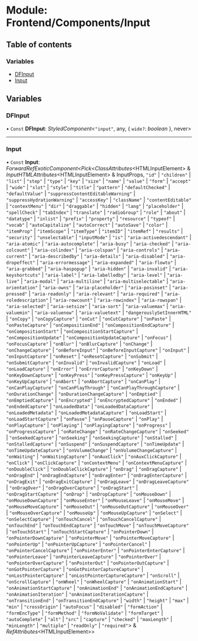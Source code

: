 # Module: Frontend/Components/Input

## Table of contents

### Variables

- [DFInput](frontend_components_input.md#dfinput)
- [Input](frontend_components_input.md#input)

## Variables

### DFInput

• `Const` **DFInput**: _StyledComponent_<`"input"`, any, { `wide?`: _boolean_ }, never\>

---

### Input

• `Const` **Input**: _ForwardRefExoticComponent_<_Pick_<_ClassAttributes_<HTMLInputElement\> & _InputHTMLAttributes_<HTMLInputElement\> & InputProps, `"id"` \| `"children"` \| `"list"` \| `"step"` \| `"type"` \| `"key"` \| `"size"` \| `"name"` \| `"value"` \| `"form"` \| `"accept"` \| `"wide"` \| `"slot"` \| `"style"` \| `"title"` \| `"pattern"` \| `"defaultChecked"` \| `"defaultValue"` \| `"suppressContentEditableWarning"` \| `"suppressHydrationWarning"` \| `"accessKey"` \| `"className"` \| `"contentEditable"` \| `"contextMenu"` \| `"dir"` \| `"draggable"` \| `"hidden"` \| `"lang"` \| `"placeholder"` \| `"spellCheck"` \| `"tabIndex"` \| `"translate"` \| `"radioGroup"` \| `"role"` \| `"about"` \| `"datatype"` \| `"inlist"` \| `"prefix"` \| `"property"` \| `"resource"` \| `"typeof"` \| `"vocab"` \| `"autoCapitalize"` \| `"autoCorrect"` \| `"autoSave"` \| `"color"` \| `"itemProp"` \| `"itemScope"` \| `"itemType"` \| `"itemID"` \| `"itemRef"` \| `"results"` \| `"security"` \| `"unselectable"` \| `"inputMode"` \| `"is"` \| `"aria-activedescendant"` \| `"aria-atomic"` \| `"aria-autocomplete"` \| `"aria-busy"` \| `"aria-checked"` \| `"aria-colcount"` \| `"aria-colindex"` \| `"aria-colspan"` \| `"aria-controls"` \| `"aria-current"` \| `"aria-describedby"` \| `"aria-details"` \| `"aria-disabled"` \| `"aria-dropeffect"` \| `"aria-errormessage"` \| `"aria-expanded"` \| `"aria-flowto"` \| `"aria-grabbed"` \| `"aria-haspopup"` \| `"aria-hidden"` \| `"aria-invalid"` \| `"aria-keyshortcuts"` \| `"aria-label"` \| `"aria-labelledby"` \| `"aria-level"` \| `"aria-live"` \| `"aria-modal"` \| `"aria-multiline"` \| `"aria-multiselectable"` \| `"aria-orientation"` \| `"aria-owns"` \| `"aria-placeholder"` \| `"aria-posinset"` \| `"aria-pressed"` \| `"aria-readonly"` \| `"aria-relevant"` \| `"aria-required"` \| `"aria-roledescription"` \| `"aria-rowcount"` \| `"aria-rowindex"` \| `"aria-rowspan"` \| `"aria-selected"` \| `"aria-setsize"` \| `"aria-sort"` \| `"aria-valuemax"` \| `"aria-valuemin"` \| `"aria-valuenow"` \| `"aria-valuetext"` \| `"dangerouslySetInnerHTML"` \| `"onCopy"` \| `"onCopyCapture"` \| `"onCut"` \| `"onCutCapture"` \| `"onPaste"` \| `"onPasteCapture"` \| `"onCompositionEnd"` \| `"onCompositionEndCapture"` \| `"onCompositionStart"` \| `"onCompositionStartCapture"` \| `"onCompositionUpdate"` \| `"onCompositionUpdateCapture"` \| `"onFocus"` \| `"onFocusCapture"` \| `"onBlur"` \| `"onBlurCapture"` \| `"onChange"` \| `"onChangeCapture"` \| `"onBeforeInput"` \| `"onBeforeInputCapture"` \| `"onInput"` \| `"onInputCapture"` \| `"onReset"` \| `"onResetCapture"` \| `"onSubmit"` \| `"onSubmitCapture"` \| `"onInvalid"` \| `"onInvalidCapture"` \| `"onLoad"` \| `"onLoadCapture"` \| `"onError"` \| `"onErrorCapture"` \| `"onKeyDown"` \| `"onKeyDownCapture"` \| `"onKeyPress"` \| `"onKeyPressCapture"` \| `"onKeyUp"` \| `"onKeyUpCapture"` \| `"onAbort"` \| `"onAbortCapture"` \| `"onCanPlay"` \| `"onCanPlayCapture"` \| `"onCanPlayThrough"` \| `"onCanPlayThroughCapture"` \| `"onDurationChange"` \| `"onDurationChangeCapture"` \| `"onEmptied"` \| `"onEmptiedCapture"` \| `"onEncrypted"` \| `"onEncryptedCapture"` \| `"onEnded"` \| `"onEndedCapture"` \| `"onLoadedData"` \| `"onLoadedDataCapture"` \| `"onLoadedMetadata"` \| `"onLoadedMetadataCapture"` \| `"onLoadStart"` \| `"onLoadStartCapture"` \| `"onPause"` \| `"onPauseCapture"` \| `"onPlay"` \| `"onPlayCapture"` \| `"onPlaying"` \| `"onPlayingCapture"` \| `"onProgress"` \| `"onProgressCapture"` \| `"onRateChange"` \| `"onRateChangeCapture"` \| `"onSeeked"` \| `"onSeekedCapture"` \| `"onSeeking"` \| `"onSeekingCapture"` \| `"onStalled"` \| `"onStalledCapture"` \| `"onSuspend"` \| `"onSuspendCapture"` \| `"onTimeUpdate"` \| `"onTimeUpdateCapture"` \| `"onVolumeChange"` \| `"onVolumeChangeCapture"` \| `"onWaiting"` \| `"onWaitingCapture"` \| `"onAuxClick"` \| `"onAuxClickCapture"` \| `"onClick"` \| `"onClickCapture"` \| `"onContextMenu"` \| `"onContextMenuCapture"` \| `"onDoubleClick"` \| `"onDoubleClickCapture"` \| `"onDrag"` \| `"onDragCapture"` \| `"onDragEnd"` \| `"onDragEndCapture"` \| `"onDragEnter"` \| `"onDragEnterCapture"` \| `"onDragExit"` \| `"onDragExitCapture"` \| `"onDragLeave"` \| `"onDragLeaveCapture"` \| `"onDragOver"` \| `"onDragOverCapture"` \| `"onDragStart"` \| `"onDragStartCapture"` \| `"onDrop"` \| `"onDropCapture"` \| `"onMouseDown"` \| `"onMouseDownCapture"` \| `"onMouseEnter"` \| `"onMouseLeave"` \| `"onMouseMove"` \| `"onMouseMoveCapture"` \| `"onMouseOut"` \| `"onMouseOutCapture"` \| `"onMouseOver"` \| `"onMouseOverCapture"` \| `"onMouseUp"` \| `"onMouseUpCapture"` \| `"onSelect"` \| `"onSelectCapture"` \| `"onTouchCancel"` \| `"onTouchCancelCapture"` \| `"onTouchEnd"` \| `"onTouchEndCapture"` \| `"onTouchMove"` \| `"onTouchMoveCapture"` \| `"onTouchStart"` \| `"onTouchStartCapture"` \| `"onPointerDown"` \| `"onPointerDownCapture"` \| `"onPointerMove"` \| `"onPointerMoveCapture"` \| `"onPointerUp"` \| `"onPointerUpCapture"` \| `"onPointerCancel"` \| `"onPointerCancelCapture"` \| `"onPointerEnter"` \| `"onPointerEnterCapture"` \| `"onPointerLeave"` \| `"onPointerLeaveCapture"` \| `"onPointerOver"` \| `"onPointerOverCapture"` \| `"onPointerOut"` \| `"onPointerOutCapture"` \| `"onGotPointerCapture"` \| `"onGotPointerCaptureCapture"` \| `"onLostPointerCapture"` \| `"onLostPointerCaptureCapture"` \| `"onScroll"` \| `"onScrollCapture"` \| `"onWheel"` \| `"onWheelCapture"` \| `"onAnimationStart"` \| `"onAnimationStartCapture"` \| `"onAnimationEnd"` \| `"onAnimationEndCapture"` \| `"onAnimationIteration"` \| `"onAnimationIterationCapture"` \| `"onTransitionEnd"` \| `"onTransitionEndCapture"` \| `"width"` \| `"height"` \| `"max"` \| `"min"` \| `"crossOrigin"` \| `"autoFocus"` \| `"disabled"` \| `"formAction"` \| `"formEncType"` \| `"formMethod"` \| `"formNoValidate"` \| `"formTarget"` \| `"autoComplete"` \| `"alt"` \| `"src"` \| `"capture"` \| `"checked"` \| `"maxLength"` \| `"minLength"` \| `"multiple"` \| `"readOnly"` \| `"required"`\> & _RefAttributes_<HTMLInputElement\>\>
